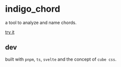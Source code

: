# indigo_chord

a tool to analyze and name chords.  

[try it](https://indigo-chord.vercel.app)

## dev

built with `pnpm`, `ts`, `svelte` and the concept of `cube css`.